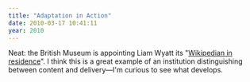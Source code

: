 ```yaml
---
title: "Adaptation in Action"
date: 2010-03-17 10:41:11
year: 2010
---
```

Neat: the British Museum is appointing Liam Wyatt its "<a href="https://www.jiscmail.ac.uk/cgi-bin/webadmin?A2=ind1003&amp;L=MCG&amp;T=0&amp;F=&amp;S=&amp;P=60254">Wikipedian in residence</a>". I think this is a great example of an institution distinguishing between content and delivery—I'm curious to see what develops.
